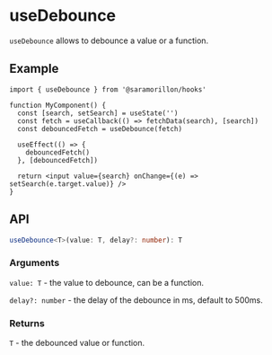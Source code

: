 # useDebounce

`useDebounce` allows to debounce a value or a function.

## Example

```tsx
import { useDebounce } from '@saramorillon/hooks'

function MyComponent() {
  const [search, setSearch] = useState('')
  const fetch = useCallback(() => fetchData(search), [search])
  const debouncedFetch = useDebounce(fetch)

  useEffect(() => {
    debouncedFetch()
  }, [debouncedFetch])

  return <input value={search} onChange={(e) => setSearch(e.target.value)} />
}
```

## API

```typescript
useDebounce<T>(value: T, delay?: number): T
```

### Arguments

`value: T` - the value to debounce, can be a function.

`delay?: number` - the delay of the debounce in ms, default to 500ms.

### Returns

`T` - the debounced value or function.
